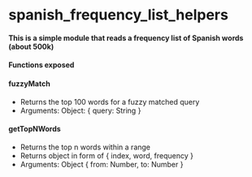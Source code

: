 # spanish_frequency_list_helpers

#### This is a simple module that reads a frequency list of Spanish words (about 500k)


#### Functions exposed

#### fuzzyMatch

- Returns the top 100 words for a fuzzy matched query
- Arguments: Object: { query: String }

#### getTopNWords

-  Returns the top n words within a range
-  Returns object in form of { index, word, frequency }
- Arguments: Object { from: Number, to: Number }
